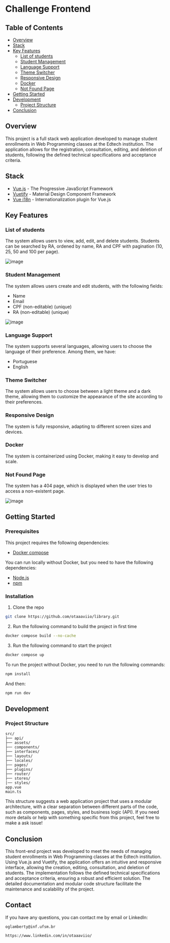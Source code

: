 # Challenge Frontend

## Table of Contents

- [Overview](#overview)
- [Stack](#stack)
- [Key Features](#key-features)
  - [List of students](#list-of-students)
  - [Student Management](#student-management)
  - [Language Support](#language-support)
  - [Theme Switcher](#theme-switcher)
  - [Responsive Design](#responsive-design)
  - [Docker](#docker)
  - [Not Found Page](#not-found-page)
- [Getting Started](#getting-started)
- [Development](#development)
  - [Project Structure](#project-structure)
- [Conclusion](#conclusion)

## Overview

This project is a full stack web application developed to manage student enrollments in Web Programming classes at the Edtech institution. The application allows for the registration, consultation, editing, and deletion of students, following the defined technical specifications and acceptance criteria.

## Stack

- [Vue.js](https://vuejs.org/) - The Progressive JavaScript Framework
- [Vuetify](https://vuetifyjs.com/en/) - Material Design Component Framework
- [Vue i18n](https://kazupon.github.io/vue-i18n/) - Internationalization plugin for Vue.js

## Key Features

### List of students

The system allows users to view, add, edit, and delete students. Students can be searched by RA, ordened by name, RA and CPF with pagination (10, 25, 50 and 100 per page).

![image]()

### Student Management

The system allows users create and edit students, with the following fields:

- Name
- Email
- CPF (non-editable) (unique)
- RA (non-editable) (unique)

![image]()

### Language Support

The system supports several languages, allowing users to choose the language of their preference. Among them, we have:
- Portuguese
- English

### Theme Switcher

The system allows users to choose between a light theme and a dark theme, allowing them to customize the appearance of the site according to their preferences.

### Responsive Design

The system is fully responsive, adapting to different screen sizes and devices.

### Docker

The system is containerized using Docker, making it easy to develop and scale.

### Not Found Page

The system has a 404 page, which is displayed when the user tries to access a non-existent page.

![image]()

## Getting Started

### Prerequisites

This project requires the following dependencies:

- [Docker compose](https://docs.docker.com/compose/install/)

You can run locally without Docker, but you need to have the following dependencies:
- [Node.js](https://nodejs.org/en/)
- [npm](https://www.npmjs.com/get-npm)

### Installation

1. Clone the repo

```sh
git clone https://github.com/otaaaviio/library.git
```

2. Run the following command to build the project in first time

```sh
docker compose build --no-cache
```

3. Run the following command to start the project

```sh
docker compose up
```

To run the project without Docker, you need to run the following commands:

```sh
npm install
```
And then:
```sh
npm run dev
```

## Development

### Project Structure

```
src/
├── api/
├── assets/
├── components/
├── interfaces/
├── layouts/
├── locales/
├── pages/
├── plugins/
├── router/
├── stores/
|── styles/
app.vue
main.ts
```

This structure suggests a web application project that uses a modular architecture, with a clear separation between different parts of the code, such as components, pages, styles, and business logic (API). If you need more details or help with something specific from this project, feel free to make a ask issue!

## Conclusion

This front-end project was developed to meet the needs of managing student enrollments in Web Programming classes at the Edtech institution. Using Vue.js and Vuetify, the application offers an intuitive and responsive interface, allowing the creation, editing, consultation, and deletion of students. The implementation follows the defined technical specifications and acceptance criteria, ensuring a robust and efficient solution. The detailed documentation and modular code structure facilitate the maintenance and scalability of the project.

## Contact

If you have any questions, you can contact me by email or LinkedIn:

```
oglamberty@inf.ufsm.br

https://www.linkedin.com/in/otaaaviio/
```
